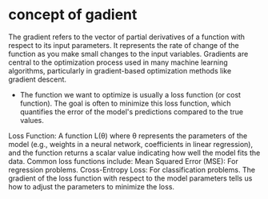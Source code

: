 # concept of gadient
 The gradient refers to the vector of partial derivatives of a function with respect to its input parameters. It represents the rate of change of the function as you make small changes to the input variables. Gradients are central to the optimization process used in many machine learning algorithms, particularly in gradient-based optimization methods like gradient descent.

 * The function we want to optimize is usually a loss function (or cost function). The goal is often to minimize this loss function, which quantifies the error of the model's predictions compared to the true values.

Loss Function: A function 
L(θ) where 
θ represents the parameters of the model (e.g., weights in a neural network, coefficients in linear regression), and the function returns a scalar value indicating how well the model fits the data. Common loss functions include:
Mean Squared Error (MSE): For regression problems.
Cross-Entropy Loss: For classification problems.
The gradient of the loss function with respect to the model parameters tells us how to adjust the parameters to minimize the loss.
